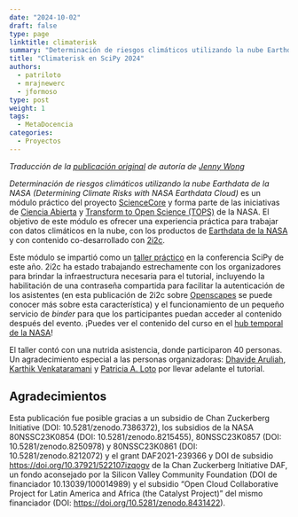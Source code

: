 ```yaml
---
date: "2024-10-02"
draft: false
type: page
linktitle: climaterisk
summary: "Determinación de riesgos climáticos utilizando la nube Earthdata de la NASA en SciPy 2024"
title: "Climaterisk en SciPy 2024"
authors:
  - patriloto
  - mrajnewerc
  - jformoso
type: post
weight: 1
tags: 
  - MetaDocencia 
categories:
  - Proyectos
---
```


*Traducción de la [publicación original](https://2i2c.org/blog/2024/climaterisk-scipy-tutorial/) de autoría de [Jenny Wong](https://2i2c.org/author/jenny-wong/)*

*Determinación de riesgos climáticos utilizando la nube Earthdata de la NASA (Determining Climate Risks with NASA Earthdata Cloud)* es un módulo práctico del proyecto [ScienceCore](https://www.nasa.gov/centers-and-facilities/marshall/nasa-boosts-open-science-through-innovative-training/) y forma parte de las iniciativas de [Ciencia Abierta](https://science.nasa.gov/open-science-overview) y [Transform to Open Science (TOPS)](https://nasa.github.io/Transform-to-Open-Science/) de la NASA. El objetivo de este módulo es ofrecer una experiencia práctica para trabajar con datos climáticos en la nube, con los productos de [Earthdata de la NASA](https://www.earthdata.nasa.gov/) y con contenido co-desarrollado con [2i2c](https://www.earthdata.nasa.gov/).

Este módulo se impartió como un [taller práctico](https://cfp.scipy.org/2024/talk/3DVH7S/) en la conferencia SciPy de este año. 2i2c ha estado trabajando estrechamente con los organizadores para brindar la infraestructura necesaria para el tutorial, incluyendo la habilitación de una contraseña compartida para facilitar la autenticación de los asistentes (en esta publicación de 2i2c sobre [Openscapes](https://2i2c.org/blog/2024/openscapes-sbg-workshop/) se puede conocer más sobre esta característica) y el funcionamiento de un pequeño servicio de *binder* para que los participantes puedan acceder al contenido después del evento. ¡Puedes ver el contenido del curso en el [hub temporal de la NASA](https://binder.opensci.2i2c.cloud/v2/gh/ScienceCore/scipy-2024-climaterisk/HEAD?labpath=00_Introduction_Setup%2F01_Initial_Setup.ipynb)!

El taller contó con una nutrida asistencia, donde participaron 40 personas. Un agradecimiento especial a las personas organizadoras: [Dhavide Aruliah](https://github.com/dhavide), [Karthik Venkataramani](https://www.linkedin.com/in/karthikvenkataramani/) y [Patricia A. Loto](https://github.com/patriloto) por llevar adelante el tutorial.


## Agradecimientos
Esta publicación fue posible gracias a un subsidio de Chan Zuckerberg Initiative (DOI: 10.5281/zenodo.7386372), los subsidios de la NASA 80NSSC23K0854 (DOI: 10.5281/zenodo.8215455), 80NSSC23K0857 (DOI: 10.5281/zenodo.8250978) y 80NSSC23K0861 (DOI: 10.5281/zenodo.8212072) y el grant DAF2021-239366 y DOI de subsidio https://doi.org/10.37921/522107izqogv de la Chan Zuckerberg Initiative DAF, un fondo aconsejado por la Silicon Valley Community Foundation (DOI de financiador 10.13039/100014989) y el subsidio “Open Cloud Collaborative Project for Latin America and Africa (the Catalyst Project)” del mismo financiador (DOI: https://doi.org/10.5281/zenodo.8431422).
